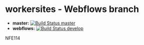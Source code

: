 workersites - Webflows branch
===========

* **master:** [![Build Status master](https://secure.travis-ci.org/azman0101/workersites.png?branch=master)](http://travis-ci.org/azman0101/workersites)
* **webflows:** [![Build Status develop](https://secure.travis-ci.org/azman0101/workersites.png?branch=webflows)](http://travis-ci.org/azman0101/workersites)

NFE114
